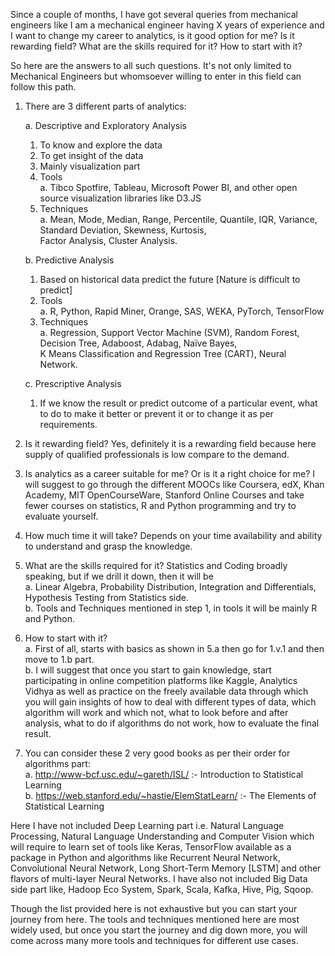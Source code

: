 Since a couple of months, I have got several queries from mechanical engineers like I am a mechanical engineer having X years of experience and I want to change my career to analytics, is it good option for me? Is it rewarding field? What are the skills required for it? How to start with it?  

So here are the answers to all such questions. It's not only limited to Mechanical Engineers but whomsoever willing to enter in this field can follow this path.  
  
1.  There are 3 different parts of analytics:  
                   
     a.  Descriptive and Exploratory Analysis  
    1. To know and explore the data  
    2. To get insight of the data  
    3. Mainly visualization part  
    4. Tools  
      a.	Tibco Spotfire, Tableau, Microsoft Power BI, and other open source visualization libraries like D3.JS
    5.	Techniques  
      a.	Mean, Mode, Median, Range, Percentile, Quantile, IQR, Variance, Standard Deviation, Skewness, Kurtosis,  
            Factor Analysis, Cluster Analysis. 
          
    b. Predictive Analysis  
    1.	Based on historical data predict the future [Nature is difficult to predict]  
    2.	Tools  
        a.	R, Python, Rapid Miner, Orange, SAS, WEKA, PyTorch, TensorFlow  
    3.	Techniques  
        a.	Regression, Support Vector Machine (SVM), Random Forest, Decision Tree, Adaboost, Adabag, Naïve Bayes,   
              K Means Classification and Regression Tree (CART), Neural Network.  
            
    c.	Prescriptive Analysis
    1.	If we know the result or predict outcome of a particular event, what to do to make it better or prevent it or to change it as per          requirements.  
    
2.	Is it rewarding field? Yes, definitely it is a rewarding field because here supply of qualified professionals is low compare to the demand.  

3.	Is analytics as a career suitable for me? Or is it a right choice for me? I will suggest to go through the different MOOCs like Coursera, edX, Khan Academy, MIT OpenCourseWare, Stanford Online Courses and take fewer courses on statistics, R and Python programming and try to evaluate yourself.  

4.	How much time it will take? Depends on your time availability and ability to understand and grasp the knowledge.  


5.	What are the skills required for it? Statistics and Coding broadly speaking, but if we drill it down, then it will be  
    a.	Linear Algebra, Probability Distribution, Integration and Differentials, Hypothesis Testing from Statistics side.  
    b.	Tools and Techniques mentioned in step 1, in tools it will be mainly R and Python.  
    
    
6.	How to start with it?  
    a.	First of all, starts with basics as shown in 5.a then go for 1.v.1 and then move to 1.b part.        
    b.	I will suggest that once you start to gain knowledge, start participating in online competition platforms like Kaggle, Analytics          Vidhya as well as practice on the freely available data through which you will gain insights of how to deal with different              types of data, which algorithm will work and which not, what to look before and after analysis, what to do if algorithms do not          work, how to evaluate the final result.    

7.	You can consider these 2 very good books as per their order for algorithms part:  
    a.	http://www-bcf.usc.edu/~gareth/ISL/			:-	Introduction to Statistical Learning   
    b.	https://web.stanford.edu/~hastie/ElemStatLearn/	:-	The Elements of Statistical Learning   

Here I have not included Deep Learning part i.e. Natural Language Processing, Natural Language Understanding and Computer Vision which will require to learn set of tools like Keras, TensorFlow available as a package in Python and algorithms like Recurrent Neural Network, Convolutional Neural Network, Long Short-Term Memory [LSTM] and other flavors of multi-layer Neural Networks. I have also not included Big Data side part like, Hadoop Eco System, Spark, Scala, Kafka, Hive, Pig, Sqoop.   

Though the list provided here is not exhaustive but you can start your journey from here. The tools and techniques mentioned here are most widely used, but once you start the journey and dig down more, you will come across many more tools and techniques for different use cases.

